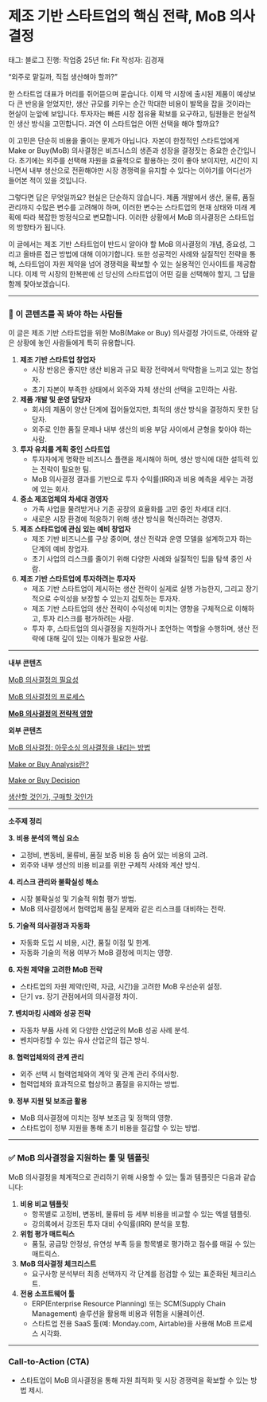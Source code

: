 # 제조 기반 스타트업의 핵심 전략, MoB 의사결정

태그: 블로그
진행: 작업중
25년 fit: Fit
작성자: 김경재

“외주로 맡길까, 직접 생산해야 할까?”

한 스타트업 대표가 머리를 쥐어뜯으며 묻습니다. 이제 막 시장에 출시된 제품이 예상보다 큰 반응을 얻었지만, 생산 규모를 키우는 순간 막대한 비용이 발목을 잡을 것이라는 현실이 눈앞에 보입니다. 투자자는 빠른 시장 점유율 확보를 요구하고, 팀원들은 현실적인 생산 방식을 고민합니다. 과연 이 스타트업은 어떤 선택을 해야 할까요?

이 고민은 단순히 비용을 줄이는 문제가 아닙니다. 자본이 한정적인 스타트업에게 Make or Buy(MoB) 의사결정은 비즈니스의 생존과 성장을 결정짓는 중요한 순간입니다. 초기에는 외주를 선택해 자원을 효율적으로 활용하는 것이 좋아 보이지만, 시간이 지나면서 내부 생산으로 전환해야만 시장 경쟁력을 유지할 수 있다는 이야기를 어디선가 들어본 적이 있을 것입니다.

그렇다면 답은 무엇일까요? 현실은 단순하지 않습니다. 제품 개발에서 생산, 물류, 품질 관리까지 수많은 변수를 고려해야 하며, 이러한 변수는 스타트업의 현재 상태와 미래 계획에 따라 복잡한 방정식으로 변모합니다. 이러한 상황에서 MoB 의사결정은 스타트업의 방향타가 됩니다.

이 글에서는 제조 기반 스타트업이 반드시 알아야 할 MoB 의사결정의 개념, 중요성, 그리고 올바른 접근 방법에 대해 이야기합니다. 또한 성공적인 사례와 실질적인 전략을 통해, 스타트업이 자원 제약을 넘어 경쟁력을 확보할 수 있는 실용적인 인사이트를 제공합니다. 이제 막 시장의 한복판에 선 당신의 스타트업이 어떤 길을 선택해야 할지, 그 답을 함께 찾아보겠습니다.

---

### 🙂 이 콘텐츠를 꼭 봐야 하는 사람들

이 글은 제조 기반 스타트업을 위한 MoB(Make or Buy) 의사결정 가이드로, 아래와 같은 상황에 놓인 사람들에게 특히 유용합니다.

1. **제조 기반 스타트업 창업자**
    - 시장 반응은 좋지만 생산 비용과 규모 확장 전략에서 막막함을 느끼고 있는 창업자.
    - 초기 자본이 부족한 상태에서 외주와 자체 생산의 선택을 고민하는 사람.
2. **제품 개발 및 운영 담당자**
    - 회사의 제품이 양산 단계에 접어들었지만, 최적의 생산 방식을 결정하지 못한 담당자.
    - 외주로 인한 품질 문제나 내부 생산의 비용 부담 사이에서 균형을 찾아야 하는 사람.
3. **투자 유치를 계획 중인 스타트업**
    - 투자자에게 명확한 비즈니스 플랜을 제시해야 하며, 생산 방식에 대한 설득력 있는 전략이 필요한 팀.
    - MoB 의사결정 결과를 기반으로 투자 수익률(IRR)과 비용 예측을 세우는 과정에 있는 회사.
4. **중소 제조업체의 차세대 경영자**
    - 가족 사업을 물려받거나 기존 공장의 효율화를 고민 중인 차세대 리더.
    - 새로운 시장 환경에 적응하기 위해 생산 방식을 혁신하려는 경영자.
5. **제조 스타트업에 관심 있는 예비 창업자**
    - 제조 기반 비즈니스를 구상 중이며, 생산 전략과 운영 모델을 설계하고자 하는 단계의 예비 창업자.
    - 초기 사업의 리스크를 줄이기 위해 다양한 사례와 실질적인 팁을 탐색 중인 사람.
6. **제조 기반 스타트업에 투자하려는 투자자**
    - 제조 기반 스타트업이 제시하는 생산 전략이 실제로 실행 가능한지, 그리고 장기적으로 수익성을 보장할 수 있는지 검토하는 투자자.
    - 제조 기반 스타트업의 생산 전략이 수익성에 미치는 영향을 구체적으로 이해하고, 투자 리스크를 평가하려는 사람.
    - 투자 후, 스타트업의 의사결정을 지원하거나 조언하는 역할을 수행하며, 생산 전략에 대해 깊이 있는 이해가 필요한 사람.

---

**내부 콘텐츠**

[MoB 의사결정의 필요성](https://www.notion.so/MoB-18fe98ce7f7180619ae2f3e4d17b2fd3?pvs=21) 

[MoB 의사결정의 프로세스](https://www.notion.so/MoB-18fe98ce7f71801da7accbf18a1ffcd3?pvs=21) 

[**MoB 의사결정의 전략적 영향**](https://www.notion.so/MoB-18fe98ce7f7180919163d16d87a56666?pvs=21) 

**외부 콘텐츠**

[MoB 의사결정: 아웃소싱 의사결정을 내리는 방법](https://www.notion.so/MoB-18fe98ce7f7180999b97e775414b1984?pvs=21) 

[Make or Buy Analysis란?](https://www.notion.so/Make-or-Buy-Analysis-18fe98ce7f71802b9058ed019bd1efbc?pvs=21) 

[Make or Buy Decision](https://www.notion.so/Make-or-Buy-Decision-18fe98ce7f7180b393e0d064ef28e7b5?pvs=21) 

[생산할 것인가, 구매할 것인가](https://www.notion.so/18fe98ce7f71807bab08c541e39ee46e?pvs=21) 

---

**소주제 정리**

**3. 비용 분석의 핵심 요소**

- 고정비, 변동비, 물류비, 품질 보증 비용 등 숨어 있는 비용의 고려.
- 외주와 내부 생산의 비용 비교를 위한 구체적 사례와 계산 방식.

**4. 리스크 관리와 불확실성 해소**

- 시장 불확실성 및 기술적 위험 평가 방법.
- MoB 의사결정에서 협력업체 품질 문제와 같은 리스크를 대비하는 전략.

**5. 기술적 의사결정과 자동화**

- 자동화 도입 시 비용, 시간, 품질 이점 및 한계.
- 자동화 기술의 적용 여부가 MoB 결정에 미치는 영향.

**6. 자원 제약을 고려한 MoB 전략**

- 스타트업의 자원 제약(인력, 자금, 시간)을 고려한 MoB 우선순위 설정.
- 단기 vs. 장기 관점에서의 의사결정 차이.

**7. 벤치마킹 사례와 성공 전략**

- 자동차 부품 사례 외 다양한 산업군의 MoB 성공 사례 분석.
- 벤치마킹할 수 있는 유사 산업군의 접근 방식.

**8. 협력업체와의 관계 관리**

- 외주 선택 시 협력업체와의 계약 및 관계 관리 주의사항.
- 협력업체와 효과적으로 협상하고 품질을 유지하는 방법.

**9. 정부 지원 및 보조금 활용**

- MoB 의사결정에 미치는 정부 보조금 및 정책의 영향.
- 스타트업이 정부 지원을 통해 초기 비용을 절감할 수 있는 방법.

---

### **✅ MoB 의사결정을 지원하는 툴 및 템플릿**

MoB 의사결정을 체계적으로 관리하기 위해 사용할 수 있는 툴과 템플릿은 다음과 같습니다:

1. **비용 비교 템플릿**
    - 항목별로 고정비, 변동비, 물류비 등 세부 비용을 비교할 수 있는 엑셀 템플릿.
    - 강의록에서 강조된 투자 대비 수익률(IRR) 분석을 포함.
2. **위험 평가 매트릭스**
    - 품질, 공급망 안정성, 유연성 부족 등을 항목별로 평가하고 점수를 매길 수 있는 매트릭스.
3. **MoB 의사결정 체크리스트**
    - 요구사항 분석부터 최종 선택까지 각 단계를 점검할 수 있는 표준화된 체크리스트.
4. **전용 소프트웨어 툴**
    - ERP(Enterprise Resource Planning) 또는 SCM(Supply Chain Management) 솔루션을 활용해 비용과 위험을 시뮬레이션.
    - 스타트업 전용 SaaS 툴(예: Monday.com, Airtable)을 사용해 MoB 프로세스 시각화.

---

### **Call-to-Action (CTA)**

- 스타트업이 MoB 의사결정을 통해 자원 최적화 및 시장 경쟁력을 확보할 수 있는 방법 제시.